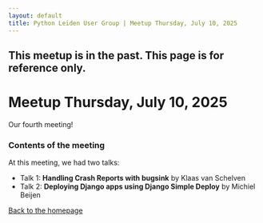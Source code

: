 ```yaml
---
layout: default
title: Python Leiden User Group | Meetup Thursday, July 10, 2025
---
```


## This meetup is in the past. This page is for reference only.

# Meetup Thursday, July 10, 2025

Our fourth meeting!

### Contents of the meeting

At this meeting, we had two talks:

- Talk 1: **Handling Crash Reports with bugsink** by Klaas van Schelven
- Talk 2: **Deploying Django apps using Django Simple Deploy** by Michiel Beijen

[Back to the homepage](/)
